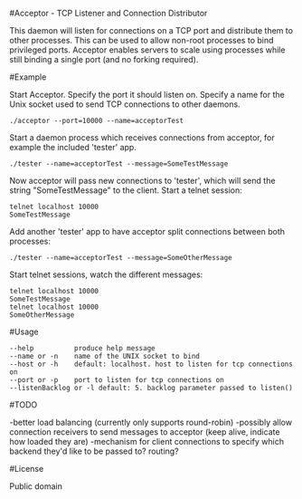 #Acceptor - TCP Listener and Connection Distributor

This daemon will listen for connections on a TCP port and distribute them to other processes. This can be used to allow non-root processes to bind privileged ports. Acceptor enables servers to scale using processes while still binding a single port (and no forking required).

#Example

Start Acceptor. Specify the port it should listen on. Specify a name for the Unix socket used to send TCP connections to other daemons.

    ./acceptor --port=10000 --name=acceptorTest

Start a daemon process which receives connections from acceptor, for example the included 'tester' app.

    ./tester --name=acceptorTest --message=SomeTestMessage

Now acceptor will pass new connections to 'tester', which will send the string "SomeTestMessage" to the client.
Start a telnet session:

    telnet localhost 10000
    SomeTestMessage

Add another 'tester' app to have acceptor split connections between both processes:

    ./tester --name=acceptorTest --message=SomeOtherMessage

Start telnet sessions, watch the different messages:

    telnet localhost 10000
    SomeTestMessage
    telnet localhost 10000
    SomeOtherMessage

#Usage

    --help          produce help message
    --name or -n    name of the UNIX socket to bind
    --host or -h    default: localhost. host to listen for tcp connections on
    --port or -p    port to listen for tcp connections on
    --listenBacklog or -l default: 5. backlog parameter passed to listen()

#TODO

-better load balancing (currently only supports round-robin)
-possibly allow connection receivers to send messages to acceptor (keep alive, indicate how loaded they are)
-mechanism for client connections to specify which backend they'd like to be passed to? routing?

#License

Public domain
